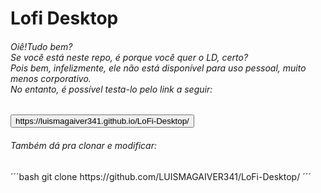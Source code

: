 <h1>Lofi Desktop</h1>
<h6>Oiê!Tudo bem?<br>Se você está neste repo, é porque você quer o LD, certo?<br>Pois bem, infelizmente, ele não está disponível para uso pessoal, muito menos corporativo.<br>No entanto, é possível testa-lo pelo link a seguir:</h6>
<button>
 https://luismagaiver341.github.io/LoFi-Desktop/
</button>
<h6>Também dá pra clonar e modificar:</h6>
´´´bash
    git clone https://github.com/LUISMAGAIVER341/LoFi-Desktop/
´´´
